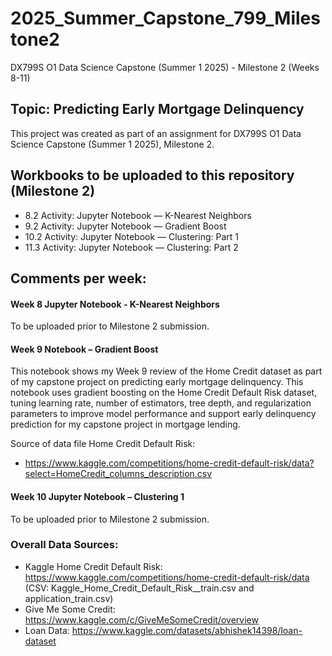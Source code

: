 # 2025_Summer_Capstone_799_Milestone2
DX799S O1 Data Science Capstone (Summer 1 2025) - Milestone 2 (Weeks 8-11) 

## Topic: Predicting Early Mortgage Delinquency
This project was created as part of an assignment for DX799S O1 Data Science Capstone (Summer 1 2025), Milestone 2.


## Workbooks to be uploaded to this repository (Milestone 2)
- 8.2 Activity: Jupyter Notebook — K-Nearest Neighbors
- 9.2 Activity: Jupyter Notebook — Gradient Boost
- 10.2 Activity: Jupyter Notebook — Clustering: Part 1
- 11.3 Activity: Jupyter Notebook — Clustering: Part 2



## Comments per week:

#### Week 8 Jupyter Notebook - K-Nearest Neighbors
To be uploaded prior to Milestone 2 submission.

#### Week 9 Notebook – Gradient Boost

This notebook shows my Week 9 review of the Home Credit dataset as part of my capstone project on predicting early mortgage delinquency. This notebook uses gradient boosting on the Home Credit Default Risk dataset, tuning learning rate, number of estimators, tree depth, and regularization parameters to improve model performance and support early delinquency prediction for my capstone project in mortgage lending.

Source of data file Home Credit Default Risk: 
- https://www.kaggle.com/competitions/home-credit-default-risk/data?select=HomeCredit_columns_description.csv


#### Week 10 Jupyter Notebook – Clustering 1
To be uploaded prior to Milestone 2 submission.



### Overall Data Sources:
- Kaggle Home Credit Default Risk: https://www.kaggle.com/competitions/home-credit-default-risk/data (CSV: Kaggle_Home_Credit_Default_Risk__train.csv and application_train.csv)
- Give Me Some Credit: https://www.kaggle.com/c/GiveMeSomeCredit/overview
- Loan Data: https://www.kaggle.com/datasets/abhishek14398/loan-dataset

